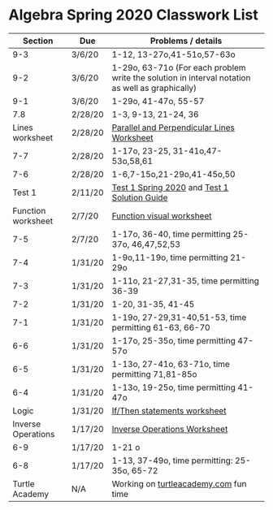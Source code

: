 # Algebra  Spring 2020 Classwork List

|Section | Due | Problems / details |
|--------|-----|--------------------|
|9-3 | 3/6/20 | 1-12, 13-27o,41-51o,57-63o
|9-2 | 3/6/20 | 1-29o, 63-71o (For each problem write the solution in interval notation as well as graphically)
|9-1 | 3/6/20 | 1-29o, 41-47o, 55-57|
|7.8 | 2/28/20 | 1-3, 9-13, 21-24, 36
|Lines worksheet| 2/28/20 | [Parallel and Perpendicular Lines Worksheet](https://docs.google.com/document/d/1gaYCyGXcVwFPGz8qv19cPyjOAXfkUiGl1xAZUeLFKD0/edit?usp=sharing)
|7-7 | 2/28/20 | 1-17o, 23-25, 31-41o,47-53o,58,61
|7-6 | 2/28/20 | 1-6,7-15o,21-29o,41-45o,50
|Test 1| 2/11/20| [Test 1 Spring 2020](math/alg-test3.pdf) and [Test 1 Solution Guide](math/alg-test3-solutions.pdf)
|Function worksheet| 2/7/20| [Function visual worksheet](https://docs.google.com/document/d/1lsWlqvBPN_QG2VvUXZOkDiOFJnHrRz6SLSHcsj6NtsY/edit?usp=sharing)
|7-5 | 2/7/20 | 1-17o, 36-40, time permitting 25-37o, 46,47,52,53
|7-4| 1/31/20 | 1-9o,11-19o, time permitting 21-29o
|7-3| 1/31/20 | 1-11o, 21-27,31-35, time permitting 36-39
|7-2 | 1/31/20 | 1-20, 31-35, 41-45
|7-1 | 1/31/20 | 1-19o, 27-29,31-40,51-53, time permitting 61-63, 66-70
|6-6 | 1/31/20 | 1-17o, 25-35o, time permitting 47-57o
|6-5 | 1/31/20 | 1-13o, 27-41o, 63-71o, time permitting 71,81-85o
|6-4 | 1/31/20 | 1-13o, 19-25o, time permitting 41-47o
|Logic | 1/31/20 | [If/Then statements worksheet](https://docs.google.com/document/d/16yZcxPdqroJxTGBbPCah5B3zWJ6MJ96-u7taAYqN7hQ/edit?usp=sharing)
|Inverse Operations| 1/17/20 | [Inverse Operations Worksheet](https://docs.google.com/document/d/1QNPmsbSLnEI6cd8QfnJRde7OSwZOBHy_oVIJUfIiuuc/edit?usp=sharing)
|6-9 | 1/17/20 | 1-21 o
|6-8 | 1/17/20 | 1-13, 37-49o, time permitting: 25-35o, 65-72
| Turtle Academy | N/A | Working on [turtleacademy.com](turtleacademy.com) fun time
